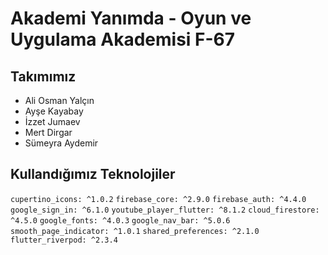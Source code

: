 # Akademi Yanımda - Oyun ve Uygulama Akademisi F-67


## Takımımız
* Ali Osman Yalçın
* Ayşe Kayabay
* İzzet Jumaev
* Mert Dirgar
* Sümeyra Aydemir

## Kullandığımız Teknolojiler
`cupertino_icons: ^1.0.2` `firebase_core: ^2.9.0` `firebase_auth: ^4.4.0` `google_sign_in: ^6.1.0` `youtube_player_flutter: ^8.1.2` `cloud_firestore: ^4.5.0` `google_fonts: ^4.0.3` `google_nav_bar: ^5.0.6` `smooth_page_indicator: ^1.0.1` `shared_preferences: ^2.1.0` `flutter_riverpod: ^2.3.4`
